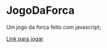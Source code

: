# JogoDaForca
<p>Um jogo da forca feito com javascript;</p>
<a href="https://brenopinna.github.io/JogoDaForca/" target="_blank"><p>Link para jogar</p></a>
